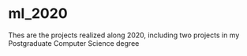 # ml_2020
Thes are the projects realized along 2020, including two projects in my Postgraduate Computer Science degree 
